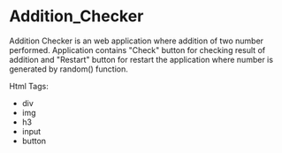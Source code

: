 # Addition_Checker

Addition Checker is an web application where addition of two number performed. Application contains "Check" button for checking result of addition and "Restart" button for restart the application where number is generated by random() function.

Html Tags:
  * div
  * img
  * h3
  * input
  * button
